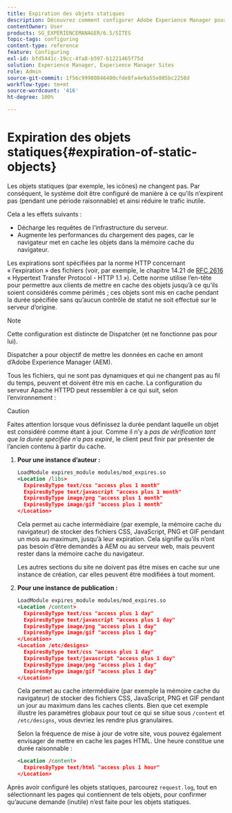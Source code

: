 ```yaml
---
title: Expiration des objets statiques
description: Découvrez comment configurer Adobe Experience Manager pour que les objets statiques n’expirent pas (pendant une durée raisonnable).
contentOwner: User
products: SG_EXPERIENCEMANAGER/6.5/SITES
topic-tags: configuring
content-type: reference
feature: Configuring
exl-id: bfd5441c-19cc-4fa8-b597-b1221465f75d
solution: Experience Manager, Experience Manager Sites
role: Admin
source-git-commit: 1f56c99980846400cfde8fa4e9a55e885bc2258d
workflow-type: tm+mt
source-wordcount: '416'
ht-degree: 100%

---
```


# Expiration des objets statiques{#expiration-of-static-objects}

Les objets statiques (par exemple, les icônes) ne changent pas. Par conséquent, le système doit être configuré de manière à ce qu’ils n’expirent pas (pendant une période raisonnable) et ainsi réduire le trafic inutile.

Cela a les effets suivants :

* Décharge les requêtes de l’infrastructure du serveur.
* Augmente les performances du chargement des pages, car le navigateur met en cache les objets dans la mémoire cache du navigateur.

Les expirations sont spécifiées par la norme HTTP concernant « l’expiration » des fichiers (voir, par exemple, le chapitre 14.21 de [RFC 2616](https://www.ietf.org/rfc/rfc2616.txt) « Hypertext Transfer Protocol - HTTP 1.1 »). Cette norme utilise l’en-tête pour permettre aux clients de mettre en cache des objets jusqu’à ce qu’ils soient considérés comme périmés ; ces objets sont mis en cache pendant la durée spécifiée sans qu’aucun contrôle de statut ne soit effectué sur le serveur d’origine.

>[!NOTE]
>
>Cette configuration est distincte de Dispatcher (et ne fonctionne pas pour lui).
>
>Dispatcher a pour objectif de mettre les données en cache en amont d’Adobe Experience Manager (AEM).

Tous les fichiers, qui ne sont pas dynamiques et qui ne changent pas au fil du temps, peuvent et doivent être mis en cache. La configuration du serveur Apache HTTPD peut ressembler à ce qui suit, selon l’environnement :

>[!CAUTION]
>
>Faites attention lorsque vous définissez la durée pendant laquelle un objet est considéré comme étant à jour. Comme il n’y a *pas de vérification tant que la durée spécifiée n’a pas expiré*, le client peut finir par présenter de l’ancien contenu à partir du cache.

1. **Pour une instance d’auteur :**

   ```xml
   LoadModule expires_module modules/mod_expires.so
   <Location /libs>
     ExpiresByType text/css "access plus 1 month"
     ExpiresByType text/javascript "access plus 1 month"
     ExpiresByType image/png "access plus 1 month"
     ExpiresByType image/gif "access plus 1 month"
   </Location>
   ```

   Cela permet au cache intermédiaire (par exemple, la mémoire cache du navigateur) de stocker des fichiers CSS, JavaScript, PNG et GIF pendant un mois au maximum, jusqu’à leur expiration. Cela signifie qu’ils n’ont pas besoin d’être demandés à AEM ou au serveur web, mais peuvent rester dans la mémoire cache du navigateur.

   Les autres sections du site ne doivent pas être mises en cache sur une instance de création, car elles peuvent être modifiées à tout moment.

1. **Pour une instance de publication :**

   ```xml
   LoadModule expires_module modules/mod_expires.so
   <Location /content>
     ExpiresByType text/css "access plus 1 day"
     ExpiresByType text/javascript "access plus 1 day"
     ExpiresByType image/png "access plus 1 day"
     ExpiresByType image/gif "access plus 1 day"
   </Location>
   <Location /etc/designs>
     ExpiresByType text/css "access plus 1 day"
     ExpiresByType text/javascript "access plus 1 day"
     ExpiresByType image/png "access plus 1 day"
     ExpiresByType image/gif "access plus 1 day"
   </Location>
   ```

   Cela permet au cache intermédiaire (par exemple la mémoire cache du navigateur) de stocker des fichiers CSS, JavaScript, PNG et GIF pendant un jour au maximum dans les caches clients. Bien que cet exemple illustre les paramètres globaux pour tout ce qui se situe sous `/content` et `/etc/designs`, vous devriez les rendre plus granulaires.

   Selon la fréquence de mise à jour de votre site, vous pouvez également envisager de mettre en cache les pages HTML. Une heure constitue une durée raisonnable :

   ```xml
   <Location /content>
     ExpiresByType text/html "access plus 1 hour"
   </Location>
   ```

Après avoir configuré les objets statiques, parcourez `request.log`, tout en sélectionnant les pages qui contiennent de tels objets, pour confirmer qu’aucune demande (inutile) n’est faite pour les objets statiques.
